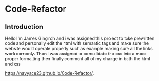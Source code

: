 # Code-Refactor
## Introduction
Hello I'm James Gingirch and i was assigned this project to take prewritten code and personally edit the html with semantic tags and make sure the website would operate properly such as example making sure all the links work correctly. Then i was assigned to consolidate the css into a more proper formatting then finally comment all of my change in both the html and css

https://navyace23.github.io/Code-Refactor/.




